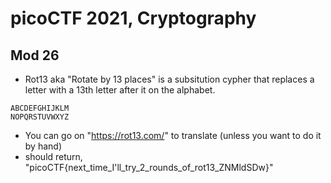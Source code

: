 # picoCTF 2021, Cryptography

## Mod 26
* Rot13 aka "Rotate by 13 places" is a subsitution cypher that replaces a letter with a 13th letter after it on the alphabet.
```
ABCDEFGHIJKLM
NOPQRSTUVWXYZ
```
* You can go on "https://rot13.com/" to translate (unless you want to do it by hand)
* should return, "picoCTF{next_time_I'll_try_2_rounds_of_rot13_ZNMldSDw}"
